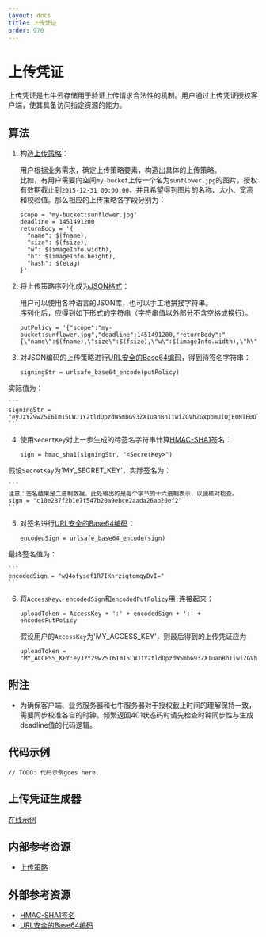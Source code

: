 ```yaml
---
layout: docs
title: 上传凭证
order: 970
---
```


<a id="upload-token"></a>
# 上传凭证

上传凭证是七牛云存储用于验证上传请求合法性的机制。用户通过上传凭证授权客户端，使其具备访问指定资源的能力。  

<a id="upload-token-algorithm"></a>
## 算法

1. 构造[上传策略][putPolicyHref]：  

	用户根据业务需求，确定上传策略要素，构造出具体的上传策略。  
	比如，有用户需要向空间`my-bucket`上传一个名为`sunflower.jpg`的图片，授权有效期截止到`2015-12-31 00:00:00`，并且希望得到图片的名称、大小、宽高和校验值。那么相应的上传策略各字段分别为：  

	```
    scope = 'my-bucket:sunflower.jpg'
    deadline = 1451491200
    returnBody = '{
      "name": $(fname),
      "size": $(fsize),
      "w": $(imageInfo.width),
      "h": $(imageInfo.height),
      "hash": $(etag)
    }'
	```

2. 将上传策略序列化成为[JSON格式][jsonHref]：  

	用户可以使用各种语言的JSON库，也可以手工地拼接字符串。  
	序列化后，应得到如下形式的字符串（字符串值以外部分不含空格或换行）。  

	```
    putPolicy = '{"scope":"my-bucket:sunflower.jpg","deadline":1451491200,"returnBody":"{\"name\":$(fname),\"size\":$(fsize),\"w\":$(imageInfo.width),\"h\":$(imageInfo.height),\"hash\":$(etag)}"}'
	```

3. 对JSON编码的上传策略进行[URL安全的Base64编码][urlsafeBase64Href]，得到待签名字符串：

	```
    signingStr = urlsafe_base64_encode(putPolicy)
	```

实际值为：  

	```
    signingStr = "eyJzY29wZSI6Im15LWJ1Y2tldDpzdW5mbG93ZXIuanBnIiwiZGVhZGxpbmUiOjE0NTE0OTEyMDAsInJldHVybkJvZHkiOiJ7XCJuYW1lXCI6JChmbmFtZSksXCJzaXplXCI6JChmc2l6ZSksXCJ3XCI6JChpbWFnZUluZm8ud2lkdGgpLFwiaFwiOiQoaW1hZ2VJbmZvLmhlaWdodCksXCJoYXNoXCI6JChldGFnKX0ifQ=="
	```


4. 使用`SecertKey`对上一步生成的待签名字符串计算[HMAC-SHA1][hmacSha1Href]签名：

	```
    sign = hmac_sha1(signingStr, "<SecretKey>")
	```

假设`SecretKey`为'MY_SECRET_KEY'，实际签名为：  

	```
    注意：签名结果是二进制数据，此处输出的是每个字节的十六进制表示，以便核对检查。
    sign = "c10e287f2b1e7f547b20a9ebce2aada26ab20ef2"
	```

5. 对签名进行[URL安全的Base64编码][urlsafeBase64Href]：

	```
	encodedSign = urlsafe_base64_encode(sign)
	```

最终签名值为：  

	```
    encodedSign = "wQ4ofysef1R7IKnrziqtomqyDvI="
	```

6. 将`AccessKey`、`encodedSign`和`encodedPutPolicy`用`:`连接起来：  

	```
    uploadToken = AccessKey + ':' + encodedSign + ':' + encodedPutPolicy
	```

	假设用户的`AccessKey`为'MY_ACCESS_KEY'，则最后得到的上传凭证应为  

	```
    uploadToken = "MY_ACCESS_KEY:eyJzY29wZSI6Im15LWJ1Y2tldDpzdW5mbG93ZXIuanBnIiwiZGVhZGxpbmUiOjE0NTE0OTEyMDAsInJldHVybkJvZHkiOiJ7XCJuYW1lXCI6JChmbmFtZSksXCJzaXplXCI6JChmc2l6ZSksXCJ3XCI6JChpbWFnZUluZm8ud2lkdGgpLFwiaFwiOiQoaW1hZ2VJbmZvLmhlaWdodCksXCJoYXNoXCI6JChldGFnKX0ifQ==:wQ4ofysef1R7IKnrziqtomqyDvI="
	```

<a id="upload-token-remarks"></a>
## 附注

- 为确保客户端、业务服务器和七牛服务器对于授权截止时间的理解保持一致，需要同步校准各自的时钟。频繁返回401状态码时请先检查时钟同步性与生成deadline值的代码逻辑。  

<a id="upload-token-samples"></a>
## 代码示例

```
// TODO: 代码示例goes here.
```

<a id="upload-token-samples"></a>
## 上传凭证生成器

[在线示例](http://jsfiddle.net/gh/get/extjs/4.2/icattlecoder/jsfiddle/tree/master/uptoken)

<a id="upload-internal-resources"></a>
## 内部参考资源

- [上传策略][putPolicyHref]

<a id="upload-external-resources"></a>
## 外部参考资源

- [HMAC-SHA1签名][hmacSha1Href]
- [URL安全的Base64编码][urlsafeBase64Href]

[putPolicyHref]:            put-policy.html "上传策略"

[jsonHref]:                 http://en.wikipedia.org/wiki/JSON                                                    "JSON格式"
[hmacSha1Href]:             http://en.wikipedia.org/wiki/Hash-based_message_authentication_code                  "HMAC-SHA1签名"
[urlsafeBase64Href]:        http://zh.wikipedia.org/wiki/Base64#.E5.9C.A8URL.E4.B8.AD.E7.9A.84.E5.BA.94.E7.94.A8 "URL安全的Base64编码"
